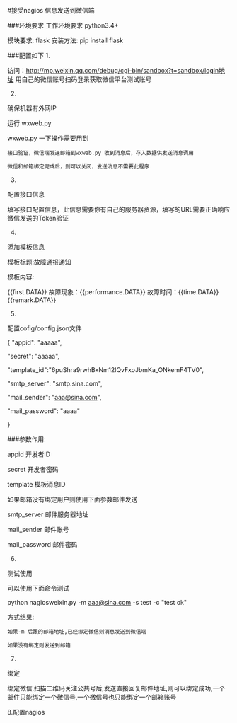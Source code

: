 #接受nagios 信息发送到微信端

###环境要求
工作环境要求 python3.4+

模块要求: flask
安装方法: pip install flask


###配置如下
1.
>
访问：http://mp.weixin.qq.com/debug/cgi-bin/sandbox?t=sandbox/login地址
用自己的微信账号扫码登录获取微信平台测试账号

2.
>
确保机器有外网IP
>
运行 wxweb.py
>
wxweb.py 一下操作需要用到
>
	接口验证，微信端发送邮箱到wxweb.py 收到消息后，存入数据供发送消息调用
>
	微信和邮箱绑定完成后，则可以关闭，发送消息不需要此程序
>
>
3.
>
配置接口信息
>
填写接口配置信息，此信息需要你有自己的服务器资源，填写的URL需要正确响应微信发送的Token验证
>
4.
>
添加模板信息
>
模板标题:故障通报通知	
>
模板内容:
>
{{first.DATA}} 故障现象：{{performance.DATA}} 故障时间：{{time.DATA}} {{remark.DATA}}
>
5.
>
配置cofig/config.json文件
>
{
 "appid": "aaaaa",
>
 "secret": "aaaaa",
>
 "template_id":"6puShra9rwhBxNm12lQvFxoJbmKa_ONkemF4TV0",
>
 "smtp_server": "smtp.sina.com",
>
 "mail_sender": "aaa@sina.com",
>
 "mail_password": "aaaa"
>
}
>

###参数作用:
>
appid  开发者ID
>
secret 开发者密码
>
template 模板消息ID
>
>
如果邮箱没有绑定用户则使用下面参数邮件发送
>
smtp_server 邮件服务器地址
>
mail_sender  邮件账号
>
mail_password 邮件密码
>

6.
>
测试使用
>
可以使用下面命令测试
>
 python nagiosweixin.py  -m aaa@sina.com -s test -c "test ok"
>
方式结果:
>
    如果-m 后跟的邮箱地址,已经绑定微信则消息发送到微信端
>
    如果没有绑定则发送到邮箱
>
7.
>
绑定
>
绑定微信,扫描二维码关注公共号后,发送直接回复邮件地址,则可以绑定成功,一个邮件只能绑定一个微信号,一个微信号也只能绑定一个邮箱账号
>
8.配置nagios
>

